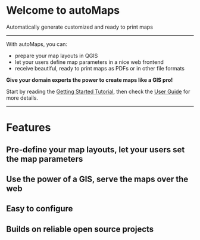 # Welcome to autoMaps
Automatically generate customized and ready to print maps 

---

With autoMaps, you can:

* prepare your map layouts in QGIS
* let your users define map parameters in a nice web frontend
* receive beautiful, ready to print maps as PDFs or in other file formats

__Give your domain experts the power to create maps like a GIS pro!__

Start by reading the 
[Getting Started Tutorial](getting_started.md), then check the 
[User Guide](user_guide/overview.md) for more details.

---

# Features
## Pre-define your map layouts, let your users set the map parameters
## Use the power of a GIS, serve the maps over the web
## Easy to configure
## Builds on reliable open source projects